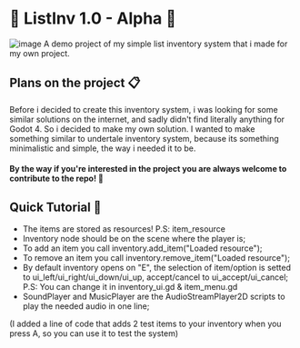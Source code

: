 # 👾 ListInv 1.0 - Alpha 👾
![image](https://github.com/Gatix1/listinv/assets/69309461/b0069c29-ddd8-4ac0-bde3-a62c5265fe8b)
A demo project of my simple list inventory system that i made for my own project.

## Plans on the project 📋
Before i decided to create this inventory system, i was looking for some similar solutions on the internet, and sadly didn't find literally anything for Godot 4. So i decided to make my own solution. I wanted to make something similar to undertale inventory system, because its something minimalistic and simple, the way i needed it to be.

#### By the way if you're interested in the project you are always welcome to contribute to the repo! 🙏
## Quick Tutorial 📝
- The items are stored as resources! P.S: item_resource
- Inventory node should be on the scene where the player is;
- To add an item you call inventory.add_item("Loaded resource");
- To remove an item you call inventory.remove_item("Loaded resource");
- By default inventory opens on "E", the selection of item/option is setted to ui_left/ui_right/ui_down/ui_up, accept/cancel to ui_accept/ui_cancel; P.S: You can change it in inventory_ui.gd & item_menu.gd
- SoundPlayer and MusicPlayer are the AudioStreamPlayer2D scripts to play the needed audio in one line;

(I added a line of code that adds 2 test items to your inventory when you press A, so you can use it to test the system)
